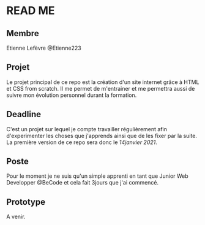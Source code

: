 # READ ME

## Membre

Etienne Lefèvre @Etienne223

## Projet

Le projet principal de ce repo est la création d'un site internet grâce à HTML et CSS from scratch.
Il me permet de m'entrainer et me permettra aussi de suivre mon évolution personnel durant la formation.

## Deadline

C'est un projet sur lequel je compte travailler régulièrement afin d'experimenter les choses que j'apprends ainsi que de les fixer par la suite. La première version de ce repo sera donc le _14janvier 2021_.

## Poste

Pour le moment je ne suis qu'un simple apprenti en tant que Junior Web Developper @BeCode et cela fait 3jours que j'ai commencé.

## Prototype

A venir.
